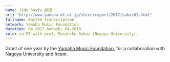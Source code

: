 ```yaml
---
name: Jido Sayfu 採譜  
url: "http://www.yamaha-mf.or.jp/shien/report/2017/sakai01.html"
fullname: Rhythm Transcription
network: Yamaha Music Foundation
duration: 04-2017 &mdash; 04-2018
role: co-PI with prof. Masahiko Sakai (Nagoya University).
---
```


Grant of one year by the [Yamaha Music Foundation](http://www.yamaha-mf.or.jp/english/index.html), for a collaboration with Nagoya University and Ircam.
